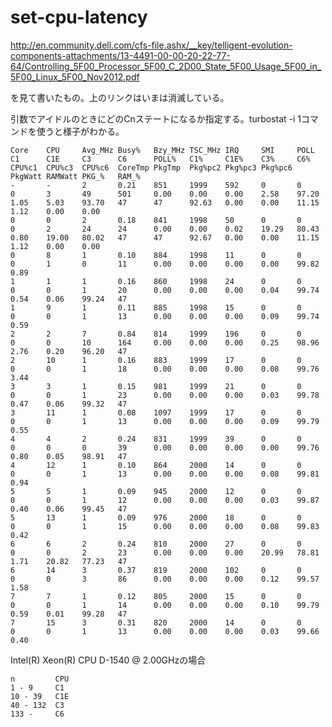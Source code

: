 # set-cpu-latency

http://en.community.dell.com/cfs-file.ashx/__key/telligent-evolution-components-attachments/13-4491-00-00-20-22-77-64/Controlling_5F00_Processor_5F00_C_2D00_State_5F00_Usage_5F00_in_5F00_Linux_5F00_Nov2012.pdf

を見て書いたもの。上のリンクはいまは消滅している。

引数でアイドルのときにどのCnステートになるか指定する。turbostat -i 1コマンドを使うと様子がわかる。

    Core    CPU     Avg_MHz Busy%   Bzy_MHz TSC_MHz IRQ     SMI     POLL    C1      C1E     C3      C6      POLL%   C1%     C1E%    C3%     C6%     CPU%c1  CPU%c3  CPU%c6  CoreTmp PkgTmp  Pkg%pc2 Pkg%pc3 Pkg%pc6 PkgWatt RAMWatt PKG_%   RAM_%
    -       -       2       0.21    851     1999    592     0       0       0       3       49      501     0.00    0.00    0.00    2.58    97.20   1.05    5.03    93.70   47      47      92.63   0.00    0.00    11.15   1.12    0.00    0.00
    0       0       2       0.18    841     1998    50      0       0       0       2       24      24      0.00    0.00    0.02    19.29   80.43   0.80    19.00   80.02   47      47      92.67   0.00    0.00    11.15   1.12    0.00    0.00
    0       8       1       0.10    884     1998    11      0       0       0       1       0       11      0.00    0.00    0.00    0.00    99.82   0.89
    1       1       1       0.16    860     1998    24      0       0       0       0       1       20      0.00    0.00    0.00    0.04    99.74   0.54    0.06    99.24   47
    1       9       1       0.11    885     1998    15      0       0       0       0       1       13      0.00    0.00    0.00    0.09    99.74   0.59
    2       2       7       0.84    814     1999    196     0       0       0       0       10      164     0.00    0.00    0.00    0.25    98.96   2.76    0.20    96.20   47
    2       10      1       0.16    883     1999    17      0       0       0       0       1       18      0.00    0.00    0.00    0.08    99.76   3.44
    3       3       1       0.15    981     1999    21      0       0       0       0       1       23      0.00    0.00    0.00    0.03    99.78   0.47    0.06    99.32   47
    3       11      1       0.08    1097    1999    17      0       0       0       0       1       13      0.00    0.00    0.00    0.09    99.79   0.55
    4       4       2       0.24    831     1999    39      0       0       0       0       0       39      0.00    0.00    0.00    0.00    99.76   0.80    0.05    98.91   47
    4       12      1       0.10    864     2000    14      0       0       0       0       1       13      0.00    0.00    0.00    0.08    99.81   0.94
    5       5       1       0.09    945     2000    12      0       0       0       0       1       12      0.00    0.00    0.00    0.03    99.87   0.40    0.06    99.45   47
    5       13      1       0.09    976     2000    18      0       0       0       0       1       15      0.00    0.00    0.00    0.08    99.83   0.42
    6       6       2       0.24    810     2000    27      0       0       0       0       2       23      0.00    0.00    0.00    20.99   78.81   1.71    20.82   77.23   47
    6       14      3       0.37    819     2000    102     0       0       0       0       3       86      0.00    0.00    0.00    0.12    99.57   1.58
    7       7       1       0.12    805     2000    15      0       0       0       0       1       14      0.00    0.00    0.00    0.10    99.79   0.59    0.01    99.28   47
    7       15      3       0.31    820     2000    14      0       0       0       0       1       13      0.00    0.00    0.00    0.03    99.66   0.40

Intel(R) Xeon(R) CPU D-1540 @ 2.00GHzの場合

    n         CPU
    1 - 9     C1
    10 - 39   C1E
    40 - 132  C3
    133 -     C6
    

